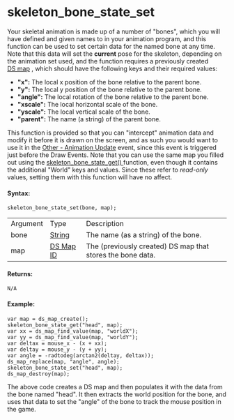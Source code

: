 # skeleton_bone_state_set

Your skeletal animation is made up of a number of "bones", which you
will have defined and given names to in your animation program, and this
function can be used to set certain data for the named bone at any time.
Note that this data will set the **current** pose for the skeleton,
depending on the animation set used, and the function requires a
previously created
[DS map](../../../../Data_Structures/DS_Maps/DS_Maps) , which should
have the following keys and their required values:

-   **"x":** The local x position of the bone relative to the parent
    bone.
-   **"y":** The local y position of the bone relative to the parent
    bone.
-   **"angle":** The local rotation of the bone relative to the parent
    bone.
-   **"xscale":** The local horizontal scale of the bone.
-   **"yscale":** The local vertical scale of the bone.
-   **"parent":** The name (a string) of the parent bone.

This function is provided so that you can "intercept" animation data and
modify it before it is drawn on the screen, and as such you would want
to use it in the [Other - Animation
Update](../../../../../../The_Asset_Editors/Object_Properties/Other_Events)
event, since this event is triggered just before the Draw Events. Note
that you can use the same map you filled out using the [
skeleton_bone_state_get() ](skeleton_bone_state_get) function, even
though it contains the additional "World" keys and values. Since these
refer to *read-only* values, setting them with this function will have
no affect.

#### Syntax:

``` gml
skeleton_bone_state_set(bone, map);
```

|          |                                                                                                                |                                                            |
|----------|----------------------------------------------------------------------------------------------------------------|------------------------------------------------------------|
| Argument | Type                                                                                                           | Description                                                |
| bone     |  [String](../../../../../../../GameMaker_Language/GML_Overview/Data_Types)                                 | The name (as a string) of the bone.                        |
| map      |  [DS Map ID](../../../../../../../GameMaker_Language/GML_Reference/Data_Structures/DS_Maps/ds_map_create)  | The (previously created) DS map that stores the bone data. |

#### Returns:

``` gml
N/A
```

#### Example:

``` gml
var map = ds_map_create();
skeleton_bone_state_get("head", map);
var xx = ds_map_find_value(map, "worldX");
var yy = ds_map_find_value(map, "worldY");
var deltax = mouse_x - (x + xx);
var deltay = mouse_y - (y + yy);
var angle = -radtodeg(arctan2(deltay, deltax));
ds_map_replace(map, "angle", angle);
skeleton_bone_state_set("head", map);
ds_map_destroy(map);
```

The above code creates a DS map and then populates it with the data from
the bone named "head". It then extracts the world position for the bone,
and uses that data to set the "angle" of the bone to track the mouse
position in the game.
